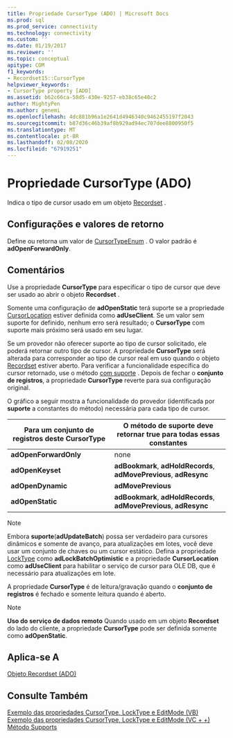 ```yaml
---
title: Propriedade CursorType (ADO) | Microsoft Docs
ms.prod: sql
ms.prod_service: connectivity
ms.technology: connectivity
ms.custom: ''
ms.date: 01/19/2017
ms.reviewer: ''
ms.topic: conceptual
apitype: COM
f1_keywords:
- Recordset15::CursorType
helpviewer_keywords:
- CursorType property [ADO]
ms.assetid: b62c66ca-58d5-430e-9257-eb38c65e48c2
author: MightyPen
ms.author: genemi
ms.openlocfilehash: 4dc881b96a1e2641d4946340c9462455197f2043
ms.sourcegitcommit: b87d36c46b39af8b929ad94ec707dee8800950f5
ms.translationtype: MT
ms.contentlocale: pt-BR
ms.lasthandoff: 02/08/2020
ms.locfileid: "67919251"
---
```

# <a name="cursortype-property-ado"></a>Propriedade CursorType (ADO)
Indica o tipo de cursor usado em um objeto [Recordset](../../../ado/reference/ado-api/recordset-object-ado.md) .  
  
## <a name="settings-and-return-values"></a>Configurações e valores de retorno  
 Define ou retorna um valor de [CursorTypeEnum](../../../ado/reference/ado-api/cursortypeenum.md) . O valor padrão é **adOpenForwardOnly**.  
  
## <a name="remarks"></a>Comentários  
 Use a propriedade **CursorType** para especificar o tipo de cursor que deve ser usado ao abrir o objeto **Recordset** .  
  
 Somente uma configuração de **adOpenStatic** terá suporte se a propriedade [CursorLocation](../../../ado/reference/ado-api/cursorlocation-property-ado.md) estiver definida como **adUseClient**. Se um valor sem suporte for definido, nenhum erro será resultado; o **CursorType** com suporte mais próximo será usado em seu lugar.  
  
 Se um provedor não oferecer suporte ao tipo de cursor solicitado, ele poderá retornar outro tipo de cursor. A propriedade **CursorType** será alterada para corresponder ao tipo de cursor real em uso quando o objeto [Recordset](../../../ado/reference/ado-api/recordset-object-ado.md) estiver aberto. Para verificar a funcionalidade específica do cursor retornado, use o método [com suporte](../../../ado/reference/ado-api/supports-method.md) . Depois de fechar o **conjunto de registros**, a propriedade **CursorType** reverte para sua configuração original.  
  
 O gráfico a seguir mostra a funcionalidade do provedor (identificada por **suporte** a constantes do método) necessária para cada tipo de cursor.  
  
|Para um conjunto de registros deste CursorType|O método de suporte deve retornar true para todas essas constantes|  
|----------------------------------------|---------------------------------------------------------------------|  
|**adOpenForwardOnly**|none|  
|**adOpenKeyset**|**adBookmark**, **adHoldRecords**, **adMovePrevious**, **adResync**|  
|**adOpenDynamic**|**adMovePrevious**|  
|**adOpenStatic**|**adBookmark**, **adHoldRecords**, **adMovePrevious**, **adResync**|  
  
> [!NOTE]
>  Embora **suporte**(**adUpdateBatch**) possa ser verdadeiro para cursores dinâmicos e somente de avanço, para atualizações em lotes, você deve usar um conjunto de chaves ou um cursor estático. Defina a propriedade [LockType](../../../ado/reference/ado-api/locktype-property-ado.md) como **adLockBatchOptimistic** e a propriedade **CursorLocation** como **adUseClient** para habilitar o serviço de cursor para OLE DB, que é necessário para atualizações em lote.  
  
 A propriedade **CursorType** é de leitura/gravação quando o **conjunto de registros** é fechado e somente leitura quando é aberto.  
  
> [!NOTE]
>  **Uso do serviço de dados remoto** Quando usado em um objeto **Recordset** do lado do cliente, a propriedade **CursorType** pode ser definida somente como **adOpenStatic**.  
  
## <a name="applies-to"></a>Aplica-se A  
 [Objeto Recordset (ADO)](../../../ado/reference/ado-api/recordset-object-ado.md)  
  
## <a name="see-also"></a>Consulte Também  
 [Exemplo das propriedades CursorType, LockType e EditMode (VB)](../../../ado/reference/ado-api/cursortype-locktype-and-editmode-properties-example-vb.md)   
 [Exemplo das propriedades CursorType, LockType e EditMode (VC + +)](../../../ado/reference/ado-api/cursortype-locktype-and-editmode-properties-example-vc.md)   
 [Método Supports](../../../ado/reference/ado-api/supports-method.md)
